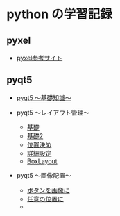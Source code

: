 # python の学習記録

## pyxel
- [pyxel参考サイト](https://cpp-learning.com/pyxel_tutorial/)

## pyqt5

- [pyqt5 ～基礎知識～](https://qiita.com/montblanc18/items/0188ff680acf028d4b63)

- pyqt5 ～レイアウト管理～
  - [基礎](https://qiita.com/Nobu12/items/81da82b8b984bf54f0a0)
  - [基礎2](http://yu00.hatenablog.com/entry/2015/09/02/180737)
  - [位置決め](https://www.xsim.info/articles/PySide/how-to-layout.html)
  - [詳細設定](http://yu00.hatenablog.com/entry/2015/09/17/191707)
  - [BoxLayout](http://yu00.hatenablog.com/entry/2015/09/17/191707)

- pyqt5 ～画像配置～
  - [ボタンを画像に](https://ja.stackoverflow.com/questions/43311/pyqt%E3%81%A7%E9%9A%A0%E3%81%97%E3%83%9C%E3%82%BF%E3%83%B3%E3%81%AE%E3%82%88%E3%81%86%E3%81%AA%E3%82%82%E3%81%AE%E3%82%92%E4%BD%9C%E3%82%8A%E3%81%9F%E3%81%84)
  - [任意の位置に](https://teratail.com/questions/102043)
  - []()
